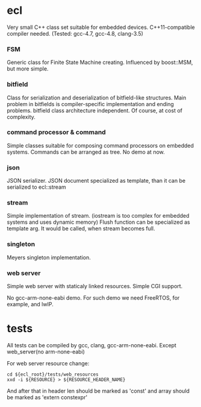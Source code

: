 ecl
===

Very small C++ class set suitable for embedded devices. 
C++11-compatible compiler needed. (Tested: gcc-4.7, gcc-4.8, clang-3.5)

### FSM
Generic class for Finite State Machine creating.
Influenced by boost::MSM, but more simple.

### bitfield
Class for serialization and deserialization of bitfield-like structures.
Main problem in bitfields is compiler-specific implementation and ending problems.
bitfield class architecture independent. Of course, at cost of complexity.

### command processor & command
Simple classes suitable for composing command processors on embedded systems.
Commands can be arranged as tree.
No demo at now.

### json
JSON serializer.
JSON document specialized as template, than it can be serialized to ecl::stream

### stream
Simple implementation of stream. (iostream is too complex for embedded systems and uses dynamic memory)
Flush function can be specialized as template arg. It would be called, when stream becomes full.

### singleton
Meyers singleton implementation.

### web server
Simple web server with staticaly linked resources.
Simple CGI support.

No gcc-arm-none-eabi demo. For such demo we need FreeRTOS, for example, and lwIP.

tests
===

All tests can be compiled by gcc, clang, gcc-arm-none-eabi. Except web_server(no arm-none-eabi)

For web server resource change:

    cd ${ecl_root}/tests/web_resources
    xxd -i ${RESOURCE} > ${RESOURCE_HEADER_NAME}

And after that in header len should be marked as 'const' and array should be marked as 'extern constexpr'
